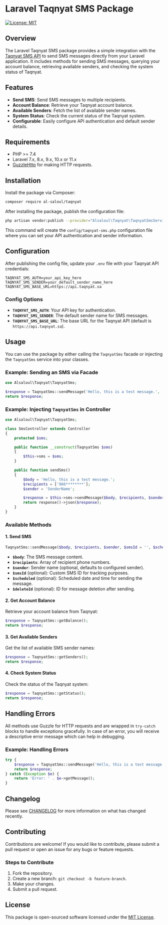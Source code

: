 # Laravel Taqnyat SMS Package

[![License: MIT](https://img.shields.io/badge/License-MIT-blue.svg)](https://opensource.org/licenses/MIT)

## Overview

The Laravel Taqnyat SMS package provides a simple integration with the [Taqnyat SMS API](https://www.taqnyat.sa) to send SMS messages directly from your Laravel application. It includes methods for sending SMS messages, querying your account balance, retrieving available senders, and checking the system status of Taqnyat.

## Features

- **Send SMS**: Send SMS messages to multiple recipients.
- **Account Balance**: Retrieve your Taqnyat account balance.
- **Available Senders**: Fetch the list of available sender names.
- **System Status**: Check the current status of the Taqnyat system.
- **Configurable**: Easily configure API authentication and default sender details.

## Requirements

- PHP >= 7.4
- Laravel 7.x, 8.x, 9.x, 10.x or 11.x
- [GuzzleHttp](https://github.com/guzzle/guzzle) for making HTTP requests.

## Installation

Install the package via Composer:

```bash
composer require al-saloul/taqnyat
```

After installing the package, publish the configuration file:

```bash
php artisan vendor:publish --provider="Alsaloul\Taqnyat\TaqnyatSmsServiceProvider"
```

This command will create the `config/taqnyat-sms.php` configuration file where you can set your API authentication and sender information.

## Configuration

After publishing the config file, update your `.env` file with your Taqnyat API credentials:

```dotenv
TAQNYAT_SMS_AUTH=your_api_key_here
TAQNYAT_SMS_SENDER=your_default_sender_name_here
TAQNYAT_SMS_BASE_URL=https://api.taqnyat.sa
```

### Config Options

- **`TAQNYAT_SMS_AUTH`**: Your API key for authentication.
- **`TAQNYAT_SMS_SENDER`**: The default sender name for SMS messages.
- **`TAQNYAT_SMS_BASE_URL`**: The base URL for the Taqnyat API (default is `https://api.taqnyat.sa`).

## Usage

You can use the package by either calling the `TaqnyatSms` facade or injecting the `TaqnyatSms` service into your classes.

### Example: Sending an SMS via Facade

```php
use Alsaloul\Taqnyat\TaqnyatSms;

$response = TaqnyatSms::sendMessage('Hello, this is a test message.', ['966********'], 'SenderName');
return $response;
```

### Example: Injecting `TaqnyatSms` in Controller

```php
use Alsaloul\Taqnyat\TaqnyatSms;

class SmsController extends Controller
{
    protected $sms;

    public function __construct(TaqnyatSms $sms)
    {
        $this->sms = $sms;
    }

    public function sendSms()
    {
        $body = 'Hello, this is a test message.';
        $recipients = ['966********'];
        $sender = 'SenderName';

        $response = $this->sms->sendMessage($body, $recipients, $sender);
        return response()->json($response);
    }
}
```

### Available Methods

#### 1. Send SMS

```php
TaqnyatSms::sendMessage($body, $recipients, $sender, $smsId = '', $scheduled = '', $deleteId = '');
```

- **`$body`**: The SMS message content.
- **`$recipients`**: Array of recipient phone numbers.
- **`$sender`**: Sender name (optional, defaults to configured sender).
- **`$smsId`** (optional): Custom SMS ID for tracking purposes.
- **`$scheduled`** (optional): Scheduled date and time for sending the message.
- **`$deleteId`** (optional): ID for message deletion after sending.

#### 2. Get Account Balance

Retrieve your account balance from Taqnyat:

```php
$response = TaqnyatSms::getBalance();
return $response;
```

#### 3. Get Available Senders

Get the list of available SMS sender names:

```php
$response = TaqnyatSms::getSenders();
return $response;
```

#### 4. Check System Status

Check the status of the Taqnyat system:

```php
$response = TaqnyatSms::getStatus();
return $response;
```

## Handling Errors

All methods use Guzzle for HTTP requests and are wrapped in `try-catch` blocks to handle exceptions gracefully. In case of an error, you will receive a descriptive error message which can help in debugging.

### Example: Handling Errors

```php
try {
    $response = TaqnyatSms::sendMessage('Hello, this is a test message.', ['966********'], 'SenderName');
    return $response;
} catch (Exception $e) {
    return 'Error: ' . $e->getMessage();
}
```

## Changelog

Please see [CHANGELOG](CHANGELOG.md) for more information on what has changed recently.

## Contributing

Contributions are welcome! If you would like to contribute, please submit a pull request or open an issue for any bugs or feature requests.

### Steps to Contribute

1. Fork the repository.
2. Create a new branch: `git checkout -b feature-branch`.
3. Make your changes.
4. Submit a pull request.

## License

This package is open-sourced software licensed under the [MIT License](LICENSE).
